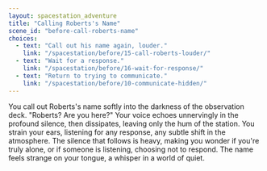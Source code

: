 ```yaml
---
layout: spacestation_adventure
title: "Calling Roberts's Name"
scene_id: "before-call-roberts-name"
choices:
  - text: "Call out his name again, louder."
    link: "/spacestation/before/15-call-roberts-louder/"
  - text: "Wait for a response."
    link: "/spacestation/before/16-wait-for-response/"
  - text: "Return to trying to communicate."
    link: "/spacestation/before/10-communicate-hidden/"
---
```


You call out Roberts's name softly into the darkness of the observation deck. "Roberts? Are you here?" Your voice echoes unnervingly in the profound silence, then dissipates, leaving only the hum of the station. You strain your ears, listening for any response, any subtle shift in the atmosphere. The silence that follows is heavy, making you wonder if you're truly alone, or if someone is listening, choosing not to respond. The name feels strange on your tongue, a whisper in a world of quiet.
